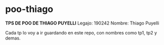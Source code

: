 # poo-thiago
**TPS DE POO DE THIAGO PUYELLI**
Legajo: 190242
Nombre: Thiago Puyelli

Cada tp lo voy a ir guardando en este repo, con nombres como tp1, tp2 y demas.
